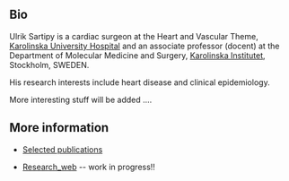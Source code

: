 ## Bio

Ulrik Sartipy is a cardiac surgeon at the Heart and Vascular Theme, [Karolinska University Hospital](http://www.karolinska.se) and an associate professor (docent) at the Department of Molecular Medicine and Surgery, [Karolinska Institutet](http://www.ki.se), Stockholm, SWEDEN.

His research interests include heart disease and clinical epidemiology.

More interesting stuff will be added ....


## More information

- [Selected publications](https://ulriksartipy.github.io/cv_test)

- [Research_web](https://ulriksartipy.rbind.io) -- work in progress!!

